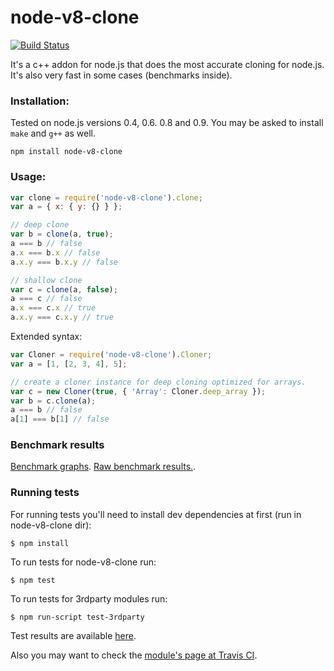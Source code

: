 # node-v8-clone

[![Build Status](https://secure.travis-ci.org/AlexeyKupershtokh/node-v8-clone.png?branch=master)](https://travis-ci.org/AlexeyKupershtokh/node-v8-clone)

It's a c++ addon for node.js that does the most accurate cloning for node.js.
It's also very fast in some cases (benchmarks inside).

### Installation:

Tested on node.js versions 0.4, 0.6. 0.8 and 0.9.
You may be asked to install `make` and `g++` as well.
```
npm install node-v8-clone
```

### Usage:

```javascript
var clone = require('node-v8-clone').clone;
var a = { x: { y: {} } };

// deep clone
var b = clone(a, true);
a === b // false
a.x === b.x // false
a.x.y === b.x.y // false

// shallow clone
var c = clone(a, false);
a === c // false
a.x === c.x // true
a.x.y === c.x.y // true
```
Extended syntax:
```javascript
var Cloner = require('node-v8-clone').Cloner;
var a = [1, [2, 3, 4], 5];

// create a cloner instance for deep cloning optimized for arrays.
var c = new Cloner(true, { 'Array': Cloner.deep_array });
var b = c.clone(a);
a === b // false
a[1] === b[1] // false
```


### Benchmark results

<a href="https://github.com/AlexeyKupershtokh/node-v8-clone/wiki/Benchmark-graphs">Benchmark graphs</a>.
<a href="https://github.com/AlexeyKupershtokh/node-v8-clone/wiki/Raw-benchmark-results">Raw benchmark results.</a>.

### Running tests

For running tests you'll need to install dev dependencies at first (run in node-v8-clone dir):
```
$ npm install
```

To run tests for node-v8-clone run:
```
$ npm test
```

To run tests for 3rdparty modules run:
```
$ npm run-script test-3rdparty
```

Test results are available <a href="https://github.com/AlexeyKupershtokh/node-v8-clone/wiki/Test-results">here</a>.

Also you may want to check the <a href="https://travis-ci.org/AlexeyKupershtokh/node-v8-clone">module's page at Travis CI</a>.
